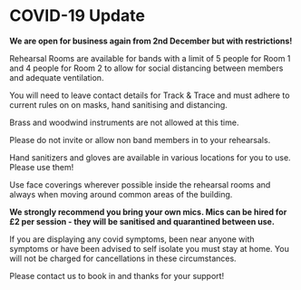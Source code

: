# COVID-19 Update

**We are open for business again from 2nd December but with restrictions!**

Rehearsal Rooms are available for bands with a limit of 5 people for Room 1 and 4 people for Room 2 to allow for social distancing between members and adequate ventilation.

You will need to leave contact details for Track & Trace and must adhere to current rules on on masks, hand sanitising and distancing.

Brass and woodwind instruments are not allowed at this time.

Please do not invite or allow non band members in to your rehearsals.

Hand sanitizers and gloves are available in various locations for you to use. Please use them!

Use face coverings wherever possible inside the rehearsal rooms and always when moving around common areas of the building.

**We strongly recommend you bring your own mics. Mics can be hired for £2 per session - they will be sanitised and quarantined between use.**

If you are displaying any covid symptoms, been near anyone with symptoms or have been advised to self isolate you must stay at home. You will not be charged for cancellations in these circumstances.

Please contact us to book in and thanks for your support!
